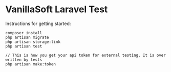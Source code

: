 # VanillaSoft Laravel Test


Instructions for getting started:

```
composer install
php artisan migrate
php artisan storage:link
php artisan test

// This is how you get your api token for external testing. It is over written by tests
php artisan make:token
```

